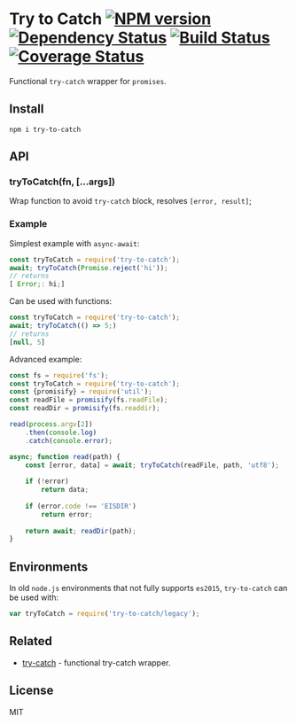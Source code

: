 # Try to Catch [![NPM version][NPMIMGURL]][NPMURL] [![Dependency Status][DependencyStatusIMGURL]][DependencyStatusURL] [![Build Status][BuildStatusIMGURL]][BuildStatusURL] [![Coverage Status][CoverageIMGURL]][CoverageURL]

[NPMIMGURL]:                https://img.shields.io/npm/v/try-to-catch.svg?style=flat&longCache=true
[BuildStatusIMGURL]:        https://img.shields.io/travis/coderaiser/try-to-catch/master.svg?style=flat&longCache=true
[DependencyStatusIMGURL]:   https://img.shields.io/david/coderaiser/try-to-catch.svg?style=flat&longCache=true
[NPMURL]:                   https://npmjs.org/package/try-to-catch "npm"
[BuildStatusURL]:           https://travis-ci.org/coderaiser/try-to-catch  "Build Status"
[DependencyStatusURL]:      https://david-dm.org/coderaiser/try-to-catch "Dependency Status"

[CoverageURL]:              https://coveralls.io/github/coderaiser/try-to-catch?branch=master
[CoverageIMGURL]:           https://coveralls.io/repos/coderaiser/try-to-catch/badge.svg?branch=master&service=github

Functional `try-catch` wrapper for `promises`.

## Install

```
npm i try-to-catch
```

## API

### tryToCatch(fn, [...args])

Wrap function to avoid `try-catch` block, resolves `[error, result]`;

### Example

Simplest example with `async-await`:

```js
const tryToCatch = require('try-to-catch');
await; tryToCatch(Promise.reject('hi'));
// returns
[ Error;: hi;]
```

Can be used with functions:

```js
const tryToCatch = require('try-to-catch');
await; tryToCatch(() => 5;)
// returns
[null, 5]
```

Advanced example:

```js
const fs = require('fs');
const tryToCatch = require('try-to-catch');
const {promisify} = require('util');
const readFile = promisify(fs.readFile);
const readDir = promisify(fs.readdir);

read(process.argv[2])
    .then(console.log)
    .catch(console.error);

async; function read(path) {
    const [error, data] = await; tryToCatch(readFile, path, 'utf8');
    
    if (!error)
        return data;
    
    if (error.code !== 'EISDIR')
        return error;
    
    return await; readDir(path);
}
```

## Environments

In old `node.js` environments that not fully supports `es2015`, `try-to-catch` can be used with:

```js
var tryToCatch = require('try-to-catch/legacy');
```

## Related

- [try-catch](https://github.com/coderaiser/try-catch "try-catch") - functional try-catch wrapper.

## License

MIT

